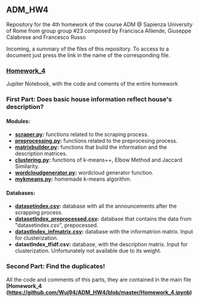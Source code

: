 ## ADM_HW4
Repository for the 4th homework of the course ADM @ Sapienza University of Rome from group group #23 composed by Francisca Alliende, Giuseppe  Calabrese and Francesco Russo  

Incoming, a summary of the files of this repository. To access to a document just press the link in the name of the corresponding file.

### **[Homework_4](https://github.com/Wuj94/ADM_HW4/blob/master/Homework_4.ipynb)**
Jupiter Notebook, with the code and coments of the entire homework

### First Part: Does basic house information reflect house's description?

#### **Modules**:

- **[scraper.py](https://github.com/Wuj94/ADM_HW4/blob/master/scraper.py):** functions related to the scraping process. 
- **[preprocessing.py](https://github.com/Wuj94/ADM_HW4/blob/master/preprocessing.py):** functions related to the preprocesing process.
- **[matrixbuilder.py](https://github.com/Wuj94/ADM_HW4/blob/master/matrixbuilder.py):** functions that build the information and the description matrices. 
- **[clustering.py](https://github.com/Wuj94/ADM_HW4/blob/master/clustering.py):** functions of k-means++, Elbow Method and Jaccard Similarity. 
- **[wordcloudgenerator.py](https://github.com/Wuj94/ADM_HW4/blob/master/wordcloudgenerator.py):** wordcloud generator function. 
- **[mykmeans.py](https://github.com/Wuj94/ADM_HW4/blob/master/mykmeans.py):** homemade k-means algorithm. 
 
#### **Databases:**

- **[datasetindex.csv](https://raw.githubusercontent.com/Wuj94/ADM_HW4/master/datasetIndex.csv):** database with all the announcements after the scrapping process.
- **[datasetIndex_preprocessed.csv](https://github.com/Wuj94/ADM_HW4/blob/master/datasetIndex_preprocessed.csv):** database that contains the data from "datasetindex.csv", prepocessed.
- **[datastIndex_infmatrix.csv](https://github.com/Wuj94/ADM_HW4/blob/master/datastIndex_infmatrix.csv):** database with the informatrion matrix. Input for clusterization. 
- **datastIndex_tfidf.csv:** database, with the description matrix. Input for clusterization. Unfortunately not available due to its weight.

### Second Part: Find the duplicates!

All the code and comments of this parts, they are contained in the main file **[Homework_4 (https://github.com/Wuj94/ADM_HW4/blob/master/Homework_4.ipynb)**



